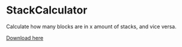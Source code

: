 # StackCalculator
Calculate how many blocks are in x amount of stacks, and vice versa.

[Download here](https://github.com/NanguRepo/StackCalculator/raw/master/Stack%20Calculator.exe)
